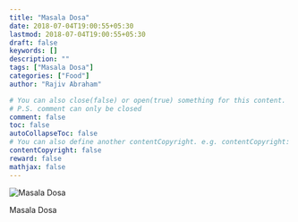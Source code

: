 ```yaml
---
title: "Masala Dosa"
date: 2018-07-04T19:00:55+05:30
lastmod: 2018-07-04T19:00:55+05:30
draft: false
keywords: []
description: ""
tags: ["Masala Dosa"]
categories: ["Food"]
author: "Rajiv Abraham"

# You can also close(false) or open(true) something for this content.
# P.S. comment can only be closed
comment: false
toc: false
autoCollapseToc: false
# You can also define another contentCopyright. e.g. contentCopyright: "This is another copyright."
contentCopyright: false
reward: false
mathjax: false
---
```


![Masala Dosa](https://res.cloudinary.com/abraham/image/upload/v1530710986/IMG_20180704_174154.jpg "Masala Dosa")

Masala Dosa